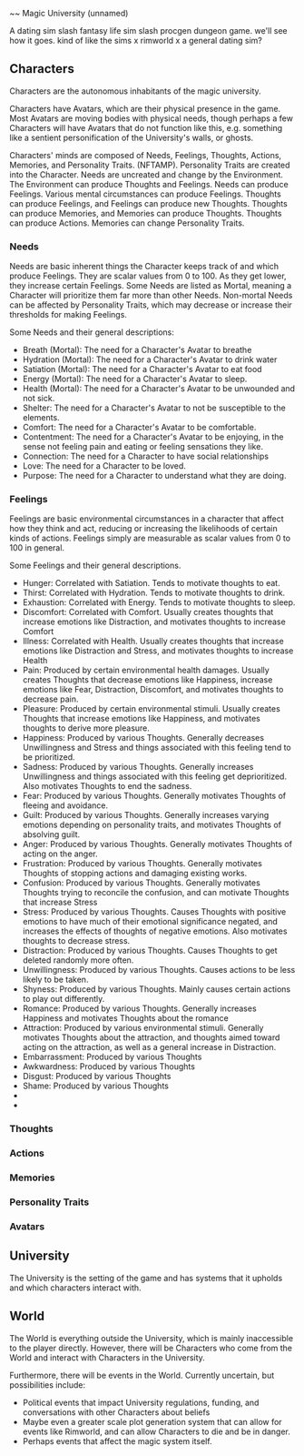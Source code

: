 ~~ Magic University (unnamed)

A dating sim slash fantasy life sim slash procgen dungeon game. we'll see how it goes. kind of like the sims x rimworld x a general dating sim?

## Characters
Characters are the autonomous inhabitants of the magic university. 

Characters have Avatars, which are their physical presence in the game. Most Avatars are moving bodies with physical needs, 
though perhaps a few Characters will have Avatars that do not function like this, e.g. something like a sentient personification of the University's walls, or ghosts.

Characters' minds are composed of Needs, Feelings, Thoughts, Actions, Memories, and Personality Traits. (NFTAMP).
Personality Traits are created into the Character. Needs are uncreated and change by the Environment. The Environment can produce Thoughts and Feelings. Needs can produce Feelings. Various mental circumstances can produce Feelings. Thoughts can produce Feelings, and Feelings can produce new Thoughts. Thoughts can produce Memories, and Memories can produce Thoughts. Thoughts can produce Actions. Memories can change Personality Traits. 

### Needs
Needs are basic inherent things the Character keeps track of and which produce Feelings. They are scalar values from 0 to 100. As they get lower, they increase certain Feelings. Some Needs are listed as Mortal, meaning a Character will prioritize them far more than other Needs. Non-mortal Needs can be affected by Personality Traits, which may decrease or increase their thresholds for making Feelings.

Some Needs and their general descriptions:
* Breath (Mortal): The need for a Character's Avatar to breathe
* Hydration (Mortal): The need for a Character's Avatar to drink water
* Satiation (Mortal): The need for a Character's Avatar to eat food
* Energy (Mortal): The need for a Character's Avatar to sleep.
* Health (Mortal): The need for a Character's Avatar to be unwounded and not sick.
* Shelter: The need for a Character's Avatar to not be susceptible to the elements.
* Comfort: The need for a Character's Avatar to be comfortable.
* Contentment: The need for a Character's Avatar to be enjoying, in the sense not feeling pain and eating or feeling sensations they like.
* Connection: The need for a Character to have social relationships
* Love: The need for a Character to be loved.
* Purpose: The need for a Character to understand what they are doing.

### Feelings
Feelings are basic environmental circumstances in a character that affect how they think and act, reducing or increasing the likelihoods of certain kinds of actions. 
Feelings simply are measurable as scalar values from 0 to 100 in general.

Some Feelings and their general descriptions.
* Hunger: Correlated with Satiation. Tends to motivate thoughts to eat.
* Thirst: Correlated with Hydration. Tends to motivate thoughts to drink.
* Exhaustion: Correlated with Energy. Tends to motivate thoughts to sleep.
* Discomfort: Correlated with Comfort. Usually creates thoughts that increase emotions like Distraction, and motivates thoughts to increase Comfort
* Illness: Correlated with Health. Usually creates thoughts that increase emotions like Distraction and Stress, and motivates thoughts to increase Health
* Pain: Produced by certain environmental health damages. Usually creates Thoughts that decrease emotions like Happiness, increase emotions like Fear, Distraction, Discomfort, and motivates thoughts to decrease pain.
* Pleasure: Produced by certain environmental stimuli. Usually creates Thoughts that increase emotions like Happiness, and motivates thoughts to derive more pleasure.
* Happiness: Produced by various Thoughts. Generally decreases Unwillingness and Stress and things associated with this feeling tend to be prioritized.
* Sadness: Produced by various Thoughts. Generally increases Unwillingness and things associated with this feeling get deprioritized. Also motivates Thoughts to end the sadness.
* Fear: Produced by various Thoughts. Generally motivates Thoughts of fleeing and avoidance.
* Guilt: Produced by various Thoughts. Generally increases varying emotions depending on personality traits, and motivates Thoughts of absolving guilt.
* Anger: Produced by various Thoughts. Generally motivates Thoughts of acting on the anger.
* Frustration: Produced by various Thoughts. Generally motivates Thoughts of stopping actions and damaging existing works.
* Confusion: Produced by various Thoughts. Generally motivates Thoughts trying to reconcile the confusion, and can motivate Thoughts that increase Stress
* Stress: Produced by various Thoughts. Causes Thoughts with positive emotions to have much of their emotional significance negated, and increases the effects of thoughts of negative emotions. Also motivates thoughts to decrease stress.
* Distraction: Produced by various Thoughts. Causes Thoughts to get deleted randomly more often.
* Unwillingness: Produced by various Thoughts. Causes actions to be less likely to be taken.
* Shyness: Produced by various Thoughts. Mainly causes certain actions to play out differently.
* Romance: Produced by various Thoughts. Generally increases Happiness and motivates Thoughts about the romance
* Attraction: Produced by various environmental stimuli. Generally motivates Thoughts about the attraction, and thoughts aimed toward acting on the attraction, as well as a general increase in Distraction.
* Embarrassment: Produced by various Thoughts
* Awkwardness: Produced by various Thoughts
* Disgust: Produced by various Thoughts
* Shame: Produced by various Thoughts
* 
* 

### Thoughts

### Actions

### Memories

### Personality Traits


### Avatars


## University
The University is the setting of the game and has systems that it upholds and which characters interact with.
## World
The World is everything outside the University, which is mainly inaccessible to the player directly. However, there will be Characters who come from the World and interact with Characters in the University.

Furthermore, there will be events in the World. Currently uncertain, but possibilities include:
* Political events that impact University regulations, funding, and conversations with other Characters about beliefs
* Maybe even a greater scale plot generation system that can allow for events like Rimworld, and can allow Characters to die and be in danger.
* Perhaps events that affect the magic system itself.




